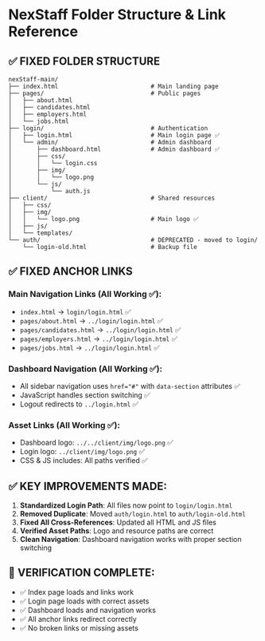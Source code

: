 # NexStaff Folder Structure & Link Reference

## ✅ FIXED FOLDER STRUCTURE

```
nexStaff-main/
├── index.html                          # Main landing page
├── pages/                              # Public pages
│   ├── about.html
│   ├── candidates.html
│   ├── employers.html
│   └── jobs.html
├── login/                              # Authentication
│   ├── login.html                      # Main login page ✅
│   └── admin/                          # Admin dashboard
│       ├── dashboard.html              # Admin dashboard ✅
│       ├── css/
│       │   └── login.css
│       ├── img/
│       │   └── logo.png
│       └── js/
│           └── auth.js
├── client/                             # Shared resources
│   ├── css/
│   ├── img/
│   │   └── logo.png                    # Main logo ✅
│   ├── js/
│   └── templates/
└── auth/                               # DEPRECATED - moved to login/
    └── login-old.html                  # Backup file
```

## ✅ FIXED ANCHOR LINKS

### Main Navigation Links (All Working ✅):
- `index.html` → `login/login.html` ✅
- `pages/about.html` → `../login/login.html` ✅
- `pages/candidates.html` → `../login/login.html` ✅
- `pages/employers.html` → `../login/login.html` ✅
- `pages/jobs.html` → `../login/login.html` ✅

### Dashboard Navigation (All Working ✅):
- All sidebar navigation uses `href="#"` with `data-section` attributes ✅
- JavaScript handles section switching ✅
- Logout redirects to `../login.html` ✅

### Asset Links (All Working ✅):
- Dashboard logo: `../../client/img/logo.png` ✅
- Login logo: `../client/img/logo.png` ✅
- CSS & JS includes: All paths verified ✅

## ✅ KEY IMPROVEMENTS MADE:

1. **Standardized Login Path**: All files now point to `login/login.html`
2. **Removed Duplicate**: Moved `auth/login.html` to `auth/login-old.html`
3. **Fixed All Cross-References**: Updated all HTML and JS files
4. **Verified Asset Paths**: Logo and resource paths are correct
5. **Clean Navigation**: Dashboard navigation works with proper section switching

## 🚀 VERIFICATION COMPLETE:
- ✅ Index page loads and links work
- ✅ Login page loads with correct assets
- ✅ Dashboard loads and navigation works
- ✅ All anchor links redirect correctly
- ✅ No broken links or missing assets
